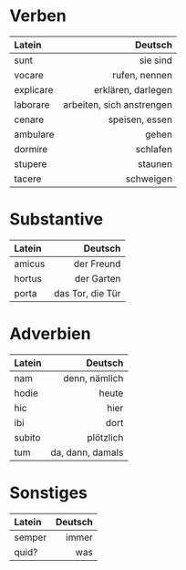Verben
======

| Latein | Deutsch |
| :----- | ------: |
|sunt|sie sind|
|vocare|rufen, nennen|
|explicare|erklären, darlegen|
|laborare|arbeiten, sich anstrengen|
|cenare|speisen, essen|
|ambulare|gehen|
|dormire|schlafen|
|stupere|staunen|
|tacere|schweigen|

Substantive
===========

| Latein | Deutsch |
| :----- | ------: |
| amicus       | der Freund        |
|hortus|der Garten|
|porta|das Tor, die Tür|

Adverbien
=========

| Latein | Deutsch |
| :----- | ------: |
| nam    | denn, nämlich        |
| hodie|heute|
|hic|hier|
|ibi|dort|
|subito|plötzlich|
|tum|da, dann, damals|

Sonstiges
======

| Latein | Deutsch |
| :----- | ------: |
|semper|immer|
|quid?|was|
